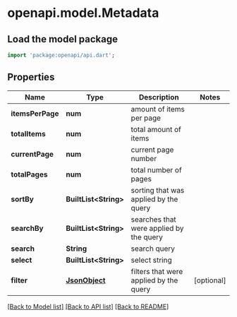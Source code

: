 # openapi.model.Metadata

## Load the model package
```dart
import 'package:openapi/api.dart';
```

## Properties
Name | Type | Description | Notes
------------ | ------------- | ------------- | -------------
**itemsPerPage** | **num** | amount of items per page | 
**totalItems** | **num** | total amount of items | 
**currentPage** | **num** | current page number | 
**totalPages** | **num** | total number of pages | 
**sortBy** | **BuiltList&lt;String&gt;** | sorting that was applied by the query | 
**searchBy** | **BuiltList&lt;String&gt;** | searches that were applied by the query | 
**search** | **String** | search query | 
**select** | **BuiltList&lt;String&gt;** | select string | 
**filter** | [**JsonObject**](.md) | filters that were applied by the query | [optional] 

[[Back to Model list]](../README.md#documentation-for-models) [[Back to API list]](../README.md#documentation-for-api-endpoints) [[Back to README]](../README.md)


